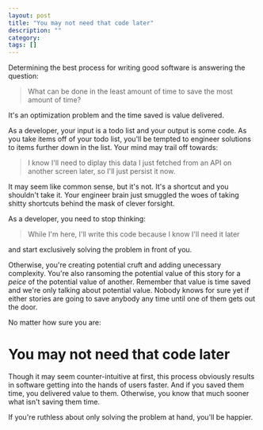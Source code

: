 ```yaml
---
layout: post
title: "You may not need that code later"
description: ""
category: 
tags: []
---
```


Determining the best process for writing good software is answering the question:
> What can be done in the least amount of time to save the most amount of time?

It's an optimization problem and the time saved is value delivered.

As a developer, your input is a todo list and your output
is some code. As you take items off of your todo list, you'll be tempted to
engineer solutions to items further down in the list. Your mind may trail off
towards:

> I know I'll need to diplay this data I just fetched from an API on another
> screen later, so I'll just persist it now.

It may seem like common sense, but it's not. It's a shortcut and you shouldn't
take it. Your engineer brain just smuggled the woes of taking shitty shortcuts
behind the mask of clever forsight.

As a developer, you need to stop thinking:
> While I'm here, I'll write this code because I know I'll need it later

and start exclusively solving the problem in front of you.

Otherwise, you're creating potential cruft and adding unecessary complexity.
You're also ransoming the potential value of this story for a *peice* of the
potential value of another. Remember that value is time saved and we're
only talking about potential value. Nobody knows for sure yet if either stories
are going to save anybody any time until one of them gets out the door.

No matter how sure you are:

# You may not need that code later

Though it may seem counter-intuitive at first, this process obviously
results in software getting into the hands of users faster. And if you saved
them time, you delivered value to them. Otherwise, you know that much sooner
what isn't saving them time.

If you're ruthless about only solving the problem at hand, you'll be happier.
